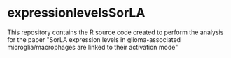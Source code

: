 # expressionlevelsSorLA
This repository contains the R source code created to perform the analysis for the paper "SorLA expression levels in glioma-associated microglia/macrophages are linked to their activation mode"
